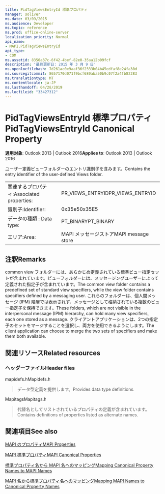 ```yaml
---
title: PidTagViewsEntryId 標準プロパティ
manager: soliver
ms.date: 03/09/2015
ms.audience: Developer
ms.topic: reference
ms.prod: office-online-server
localization_priority: Normal
api_name:
- MAPI.PidTagViewsEntryId
api_type:
- COM
ms.assetid: 8350a37c-6f42-4bef-82e0-35aa12b09fcf
description: '最終更新日: 2015 年 3 月 9 日'
ms.openlocfilehash: 7d261ac0e9aaf36f2333b04b45edfaf8e24fa30d
ms.sourcegitcommit: 8657170d071f9bcf680aba50b9c07f2a4fb82283
ms.translationtype: MT
ms.contentlocale: ja-JP
ms.lasthandoff: 04/28/2019
ms.locfileid: "33427312"
---
```

# <a name="pidtagviewsentryid-canonical-property"></a><span data-ttu-id="3a31c-103">PidTagViewsEntryId 標準プロパティ</span><span class="sxs-lookup"><span data-stu-id="3a31c-103">PidTagViewsEntryId Canonical Property</span></span>

  
  
<span data-ttu-id="3a31c-104">**適用対象**: Outlook 2013 | Outlook 2016</span><span class="sxs-lookup"><span data-stu-id="3a31c-104">**Applies to**: Outlook 2013 | Outlook 2016</span></span> 
  
<span data-ttu-id="3a31c-105">ユーザー定義ビューフォルダーのエントリ識別子を含みます。</span><span class="sxs-lookup"><span data-stu-id="3a31c-105">Contains the entry identifier of the user-defined Views folder.</span></span>
  
|||
|:-----|:-----|
|<span data-ttu-id="3a31c-106">関連するプロパティ:</span><span class="sxs-lookup"><span data-stu-id="3a31c-106">Associated properties:</span></span>  <br/> |<span data-ttu-id="3a31c-107">PR_VIEWS_ENTRYID</span><span class="sxs-lookup"><span data-stu-id="3a31c-107">PR_VIEWS_ENTRYID</span></span>  <br/> |
|<span data-ttu-id="3a31c-108">識別子:</span><span class="sxs-lookup"><span data-stu-id="3a31c-108">Identifier:</span></span>  <br/> |<span data-ttu-id="3a31c-109">0x35e5</span><span class="sxs-lookup"><span data-stu-id="3a31c-109">0x35E5</span></span>  <br/> |
|<span data-ttu-id="3a31c-110">データの種類 : </span><span class="sxs-lookup"><span data-stu-id="3a31c-110">Data type:</span></span>  <br/> |<span data-ttu-id="3a31c-111">PT_BINARY</span><span class="sxs-lookup"><span data-stu-id="3a31c-111">PT_BINARY</span></span>  <br/> |
|<span data-ttu-id="3a31c-112">エリア:</span><span class="sxs-lookup"><span data-stu-id="3a31c-112">Area:</span></span>  <br/> |<span data-ttu-id="3a31c-113">MAPI メッセージストア</span><span class="sxs-lookup"><span data-stu-id="3a31c-113">MAPI message store</span></span>  <br/> |
   
## <a name="remarks"></a><span data-ttu-id="3a31c-114">注釈</span><span class="sxs-lookup"><span data-stu-id="3a31c-114">Remarks</span></span>

<span data-ttu-id="3a31c-115">common view フォルダーには、あらかじめ定義されている標準ビュー指定セットが含まれています。ビューフォルダーには、メッセージングユーザーによって定義された指定子が含まれています。</span><span class="sxs-lookup"><span data-stu-id="3a31c-115">The common view folder contains a predefined set of standard view specifiers, while the view folder contains specifiers defined by a messaging user.</span></span> <span data-ttu-id="3a31c-116">これらのフォルダーは、個人間メッセージ (IPM) 階層では表示されず、メッセージとして格納されている複数のビュー指定子を保持できます。</span><span class="sxs-lookup"><span data-stu-id="3a31c-116">These folders, which are not visible in the interpersonal message (IPM) hierarchy, can hold many view specifiers, each one stored as a message.</span></span> <span data-ttu-id="3a31c-117">クライアントアプリケーションは、2つの指定子のセットをマージすることを選択し、両方を使用できるようにします。</span><span class="sxs-lookup"><span data-stu-id="3a31c-117">The client application can choose to merge the two sets of specifiers and make them both available.</span></span>
  
## <a name="related-resources"></a><span data-ttu-id="3a31c-118">関連リソース</span><span class="sxs-lookup"><span data-stu-id="3a31c-118">Related resources</span></span>

### <a name="header-files"></a><span data-ttu-id="3a31c-119">ヘッダーファイル</span><span class="sxs-lookup"><span data-stu-id="3a31c-119">Header files</span></span>

<span data-ttu-id="3a31c-120">mapidefs.h</span><span class="sxs-lookup"><span data-stu-id="3a31c-120">Mapidefs.h</span></span>
  
> <span data-ttu-id="3a31c-121">データ型定義を提供します。</span><span class="sxs-lookup"><span data-stu-id="3a31c-121">Provides data type definitions.</span></span>
    
<span data-ttu-id="3a31c-122">Mapitags</span><span class="sxs-lookup"><span data-stu-id="3a31c-122">Mapitags.h</span></span>
  
> <span data-ttu-id="3a31c-123">代替名としてリストされているプロパティの定義が含まれています。</span><span class="sxs-lookup"><span data-stu-id="3a31c-123">Contains definitions of properties listed as alternate names.</span></span>
    
## <a name="see-also"></a><span data-ttu-id="3a31c-124">関連項目</span><span class="sxs-lookup"><span data-stu-id="3a31c-124">See also</span></span>



[<span data-ttu-id="3a31c-125">MAPI のプロパティ</span><span class="sxs-lookup"><span data-stu-id="3a31c-125">MAPI Properties</span></span>](mapi-properties.md)
  
[<span data-ttu-id="3a31c-126">MAPI 標準プロパティ</span><span class="sxs-lookup"><span data-stu-id="3a31c-126">MAPI Canonical Properties</span></span>](mapi-canonical-properties.md)
  
[<span data-ttu-id="3a31c-127">標準プロパティ名から MAPI 名へのマッピング</span><span class="sxs-lookup"><span data-stu-id="3a31c-127">Mapping Canonical Property Names to MAPI Names</span></span>](mapping-canonical-property-names-to-mapi-names.md)
  
[<span data-ttu-id="3a31c-128">MAPI 名から標準プロパティ名へのマッピング</span><span class="sxs-lookup"><span data-stu-id="3a31c-128">Mapping MAPI Names to Canonical Property Names</span></span>](mapping-mapi-names-to-canonical-property-names.md)

